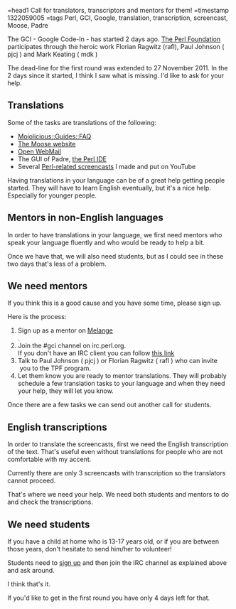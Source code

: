 =head1 Call for translators, transcriptors and mentors for them!
=timestamp 1322059005
=tags Perl, GCI, Google, translation, transcription, screencast, Moose, Padre



The GCI - Google Code-In - has started 2 days ago.
<a href="http://www.perlfoundation.org/">The Perl Foundation</a> participates
through the heroic work
Florian Ragwitz (rafl), Paul Johnson ( pjcj ) and Mark Keating ( mdk )

The dead-line for the first round was extended to 27 November 2011.
In the 2 days since it started, I think I saw what is missing.
I'd like to ask for your help.



<h2>Translations</h2>

Some of the tasks are translations of the following:
<ul>
<li><a href="https://metacpan.org/module/Mojolicious::Guides::FAQ">Mojolicious::Guides::FAQ</a></li>
<li><a href="http://moose.perl.org/">The Moose website</a></li>
<li><a href="http://openwebmail.org/">Open WebMail</a></li>
<li>The GUI of Padre, <a href="http://padre.perlide.org/">the Perl IDE</a></li>
<li>Several <a href="http://www.youtube.com/gabor529">Perl-related screencasts</a> I made and put on YouTube</li>
</ul>

Having translations in your language can be of a great help
getting people started. They will have to learn English
eventually, but it's a nice help. Especially for younger people.

<h2>Mentors in non-English languages</h2>

In order to have translations in your language, we first need
mentors who speak your language fluently and who
would be ready to help a bit.

Once we have that, we will also need students, but as
I could see in these two days that's less of a problem.

<h2>We need mentors</h2>

If you think this is a good cause and you have some time,
please sign up.

Here is the process:

<ol>
<li>Sign up as a mentor on <a href="http://www.google-melange.com/gci/profile/mentor/google/gci2011">Melange</a></li>.
<li>Join the #gci channel on irc.perl.org.<br />
If you don't have an IRC client you can follow
<a href="http://wbe004.mibbit.com/?autoConnect=true&server=irc.perl.org&channel=%23gci&nick=">this link</a></li>
<li>Talk to Paul Johnson ( pjcj ) or Florian Ragwitz ( rafl ) who can invite  you to the TPF program.</li>
<li>Let them know you are ready to mentor translations.
They will probably schedule a few translation tasks to your language
and when they need your help, they will let you know.</li>
</ol>

Once there are a few tasks we can send out another call for students.


<h2>English transcriptions</h2>

In order to translate the screencasts, first we need
the English transcription of the text. That's useful
even without translations for people who are not
comfortable with my accent.

Currently there are only 3 screencasts with transcription
so the translators cannot proceed.

That's where we need your help. We need both
students and mentors to do and check the transcriptions.

<h2>We need students</h2>

If you have a child at home who is 13-17 years old,
or if you are between those years,
don't hesitate to send him/her to volunteer!

Students need to <a href="http://www.google-melange.com/gci/profile/student/google/gci2011">sign up</a>
and then join the IRC channel as explained above and ask around.

I think that's it.

If you'd like to get in the first round you have only 4 days left for that.

